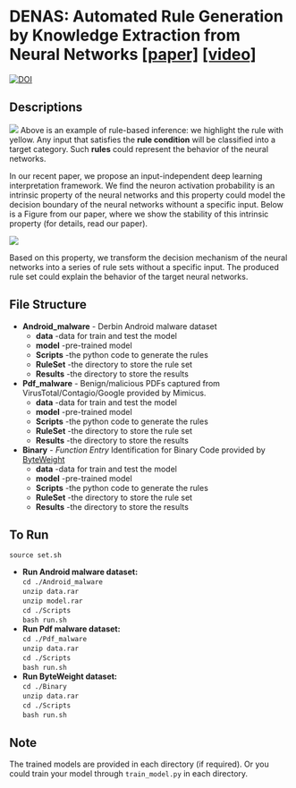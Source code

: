 # DENAS: Automated Rule Generation by Knowledge Extraction from Neural Networks [[paper]](https://github.com/pandao/editor.md "Heading link") [[video]](https://www.youtube.com/watch?v=RUvLVhY_jUc)

[![DOI](https://zenodo.org/badge/DOI/10.5281/zenodo.3898178.svg)](https://doi.org/10.5281/zenodo.3898178)

## Descriptions
![](https://github.com/SeekingDream/denas_fse2020/blob/master/figure/binary_example.png)
Above is an example of rule-based inference: we highlight the rule with yellow. Any input that satisfies the **rule condition** will be classified into a target category. Such **rules** could represent the behavior of the neural networks.  

In our recent paper, we propose an input-independent deep learning interpretation framework. We find the neuron activation probability is an intrinsic property of the neural networks and this property could model the decision boundary of the neural networks withount a specific input. Below is a Figure from our paper, where we show the stability of this intrinsic property (for details, read our paper).

![](https://github.com/DENAS-GLOBAL/DENAS/blob/master/Picture/Snipaste_2019-11-03_21-39-52.png)

Based on this property, we transform the decision mechanism of the neural networks into a series of rule sets without a specific input.
The produced rule set could explain the behavior of the target neural networks.




## File Structure
* **Android_malware** - Derbin Android malware dataset
    * **data** -data for train and test the model
    * **model** -pre-trained model
    * **Scripts** -the python code to generate the rules
    * **RuleSet** -the directory to  store the rule set
    * **Results** -the directory to store the results
* **Pdf_malware** - Benign/malicious PDFs captured from VirusTotal/Contagio/Google provided by Mimicus.
    * **data** -data for train and test the model
    * **model** -pre-trained model
    * **Scripts** -the python code to generate the rules
    * **RuleSet** -the directory to  store the rule set
    * **Results** -the directory to store the results
* **Binary** - *Function Entry* Identification for Binary Code provided by [ByteWeight ](http://security.ece.cmu.edu/byteweight/) 
    * **data** -data for train and test the model
    * **model** -pre-trained model
    * **Scripts** -the python code to generate the rules
    * **RuleSet** -the directory to  store the rule set
    * **Results** -the directory to store the results

## To Run
`source set.sh`
* **Run Android malware dataset:** \
`cd ./Android_malware`\
`unzip data.rar`\
`unzip model.rar`\
`cd ./Scripts`\
`bash run.sh`
* **Run Pdf malware dataset:** \
`cd ./Pdf_malware`\
`unzip data.rar`\
`cd ./Scripts`\
`bash run.sh`
* **Run ByteWeight dataset:** \
`cd ./Binary`\
`unzip data.rar`\
`cd ./Scripts`\
`bash run.sh`



## Note
The trained models are provided in each directory (if required). Or you could train your model through `train_model.py` in each directory.



